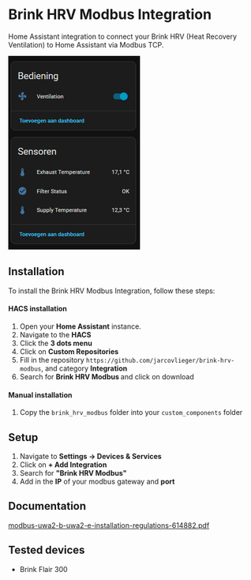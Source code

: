 # Brink HRV Modbus Integration
Home Assistant integration to connect your Brink HRV (Heat Recovery Ventilation) to Home Assistant via Modbus TCP.

<img src="./Images/Sensors_and_controls.png"/>

## Installation
To install the Brink HRV Modbus Integration, follow these steps:

#### HACS installation
1. Open your <b>Home Assistant</b> instance.
2. Navigate to the <b>HACS</b>
3. Click the <b>3 dots menu</b>
4. Click on <b>Custom Repositories</b>
5. Fill in the repository ```https://github.com/jarcovlieger/brink-hrv-modbus```, and category <b>Integration</b>
6. Search for <b> Brink HRV Modbus </b> and click on download

#### Manual installation
1. Copy the ```brink_hrv_modbus``` folder into your ```custom_components``` folder

## Setup
1. Navigate to <b>Settings -> Devices & Services</b>
2. Click on <b>+ Add Integration</b>
3. Search for <b>"Brink HRV Modbus"</b>
4. Add in the <b>IP</b> of your modbus gateway and <b>port</b>

## Documentation
[modbus-uwa2-b-uwa2-e-installation-regulations-614882.pdf](https://www.brinkclimatesystems.nl/documenten/modbus-uwa2-b-uwa2-e-installation-regulations-614882.pdf)

## Tested devices
- Brink Flair 300
